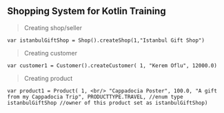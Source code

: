 ## Shopping System for Kotlin Training

> Creating shop/seller

  `var istanbulGiftShop = Shop().createShop(1,"Istanbul Gift Shop")`

> Creating customer

  `var customer1 = Customer().createCustomer(
            1,
            "Kerem Oflu",
            12000.0)`

> Creating product

`var product1 = Product( 1, <br/>
            "Cappadocia Poster",
            100.0,
            "A gift from my Cappadocia Trip",
            PRODUCTTYPE.TRAVEL, //enum type
            istanbulGiftShop //owner of this product set as istanbulGiftShop)`
            
